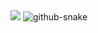 <img src="https://github-readme-steam-card.vercel.app/status/?steamid=76561198408915854"/>
<picture>
  <source media="(prefers-color-scheme: dark)" srcset="https://raw.githubusercontent.com/5upern1ce/5upern1ce/output/github-contribution-grid-snake-dark.svg" />
  <source media="(prefers-color-scheme: light)" srcset="https://raw.githubusercontent.com/5upern1ce/5upern1ce/output/github-contribution-grid-snake.svg" />
  <img alt="github-snake" src="github-snake.svg" />
</picture>
